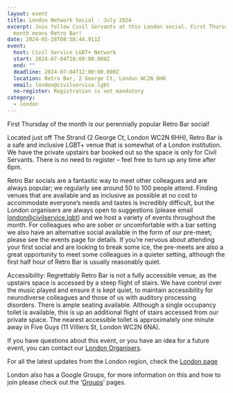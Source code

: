 ```yaml
---
layout: event
title: London Network Social - July 2024
excerpt: Join fellow Civil Servants at this London social. First Thursday of the
  month means Retro Bar!
date: 2024-05-28T08:58:44.911Z
event:
  host: Civil Service LGBT+ Network
  start: 2024-07-04T18:00:00.000Z
  end: ""
  deadline: 2024-07-04T12:00:00.000Z
  location: Retro Bar, 2 George Ct, London WC2N 6HH
  email: london@civilservice.lgbt
  no-register: Registration is not mandatory
category:
  - london
---
```

First Thursday of the month is our perennially popular Retro Bar social!

Located just off The Strand (2 George Ct, London WC2N 6HH), Retro Bar is a safe and inclusive LGBT+ venue that is somewhat of a London institution. We have the private upstairs bar booked out so the space is only for Civil Servants. There is no need to register – feel free to turn up any time after 6pm.

Retro Bar socials are a fantastic way to meet other colleagues and are always popular; we regularly see around 50 to 100 people attend. Finding venues that are available and as inclusive as possible at no cost to accommodate everyone’s needs and tastes is incredibly difficult, but the London organisers are always open to suggestions (please email [london@civilservice.lgbt](mailto:london@civilservice.lgbt)) and we host a variety of events throughout the month. For colleagues who are sober or uncomfortable with a bar setting we also have an alternative social available in the form of our pre-meet; please see the events page for details. If you’re nervous about attending your first social and are looking to break some ice, the pre-meets are also a great opportunity to meet some colleagues in a quieter setting, although the first half hour of Retro Bar is usually reasonably quiet.

Accessibility: Regrettably Retro Bar is not a fully accessible venue, as the upstairs space is accessed by a steep flight of stairs. We have control over the music played and ensure it is kept quiet, to maintain accessibility for neurodiverse colleagues and those of us with auditory processing disorders. There is ample seating available. Although a single occupancy toilet is available, this is up an additional flight of stairs accessed from our private space. The nearest accessible toilet is approximately one minute away in Five Guys (11 Villiers St, London WC2N 6NA).

If you have questions about this event, or you have an idea for a future event, you can contact our [London Organisers](mailto:%20london@civilservice.lgbt).

For all the latest updates from the London region, check the [London page](https://eur03.safelinks.protection.outlook.com/?url=https%3A%2F%2Fwww.civilservice.lgbt%2Ftopic%2Flondon&data=05%7C02%7Cross.starkie%40hmrc.gov.uk%7C1ac4c701aa0142d0a79c08dc7a431999%7Cac52f73cfd1a4a9a8e7a4a248f3139e1%7C0%7C0%7C638519676584831989%7CUnknown%7CTWFpbGZsb3d8eyJWIjoiMC4wLjAwMDAiLCJQIjoiV2luMzIiLCJBTiI6Ik1haWwiLCJXVCI6Mn0%3D%7C60000%7C%7C%7C&sdata=X7LSE34eu8fOfh0szeGlXluy8Ou68IhGQA%2FJfcrblEk%3D&reserved=0)

London also has a Google Groups, for more information on this and how to join please check out the ‘[Groups](https://eur03.safelinks.protection.outlook.com/?url=https%3A%2F%2Fwww.civilservice.lgbt%2Fgroups%2F&data=05%7C02%7Cross.starkie%40hmrc.gov.uk%7C1ac4c701aa0142d0a79c08dc7a431999%7Cac52f73cfd1a4a9a8e7a4a248f3139e1%7C0%7C0%7C638519676584844825%7CUnknown%7CTWFpbGZsb3d8eyJWIjoiMC4wLjAwMDAiLCJQIjoiV2luMzIiLCJBTiI6Ik1haWwiLCJXVCI6Mn0%3D%7C60000%7C%7C%7C&sdata=twKSKUNKp%2BZR7rZHHUhTNRCq%2FDkWg%2BB4h4zZ3EqDr9A%3D&reserved=0)’ pages.